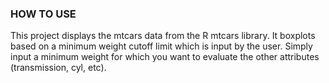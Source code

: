 ### HOW TO USE

This project displays the mtcars data from the R mtcars library.  It boxplots based on a minimum weight cutoff limit which is input by the user.  Simply input a minimum weight for which you want to evaluate the other attributes (transmission, cyl, etc). 